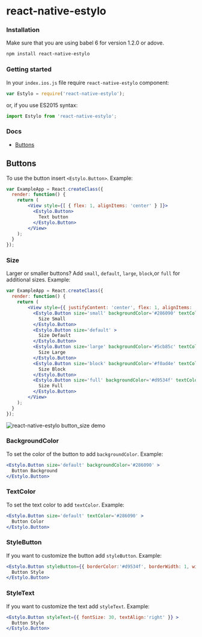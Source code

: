 # react-native-estylo

### Installation
Make sure that you are using babel 6 for version 1.2.0 or adove.
```bash
npm install react-native-estylo
```

### Getting started
In your `index.ios.js` file require `react-native-estylo` component:
```jsx
var Estylo = require('react-native-estylo');
```
or, if you use ES2015 syntax:
```jsx
import Estylo from 'react-native-estylo';
```

### Docs
- [Buttons](#buttons)


## Buttons
To use the button insert `<Estylo.Button>`.
Example:
```jsx
var ExampleApp = React.createClass({
  render: function() {
    return (
        <View style={[ { flex: 1, alignItems: 'center' } ]}>
          <Estylo.Button>
            Text button
          </Estylo.Button>
        </View>
    );
  }
});  
```

### Size
Larger or smaller buttons? Add `small`, `default`, `large`, `block`,or `full` for additional sizes.
Example:
```jsx
var ExampleApp = React.createClass({
  render: function() {
    return (
        <View style={{ justifyContent: 'center', flex: 1, alignItems: 'center' }} >
          <Estylo.Button size='small' backgroundColor='#286090' textColor="#fff" >
            Size Small
          </Estylo.Button>
          <Estylo.Button size='default' >
            Size Default
          </Estylo.Button>
          <Estylo.Button size='large' backgroundColor='#5cb85c' textColor='#fff' >
            Size Large
          </Estylo.Button>
          <Estylo.Button size='block' backgroundColor='#f0ad4e' textColor='#fff' >
            Size Block
          </Estylo.Button>
          <Estylo.Button size='full' backgroundColor='#d9534f' textColor='#fff' >
            Size Full
          </Estylo.Button>
        </View>
    );
  }
});
```
![react-native-estylo button_size demo](https://res.cloudinary.com/diypu5o0f/image/upload/v1451323089/button_size_g9vy8b.png)

### BackgroundColor
To set the color of the button to add `backgroundColor`.
Example:
```jsx
<Estylo.Button size='default' backgroundColor='#286090' >
  Button Background
</Estylo.Button>
```

### TextColor
To set the text color to add `textColor`.
Example:
```jsx
<Estylo.Button size='default' textColor='#286090' >
  Button Color
</Estylo.Button>
```

### StyleButton
If you want to customize the button add `styleButton`.
Example:
```jsx
<Estylo.Button styleButton={{ borderColor:'#d9534f', borderWidth: 1, width: 100 }} >
  Button Style
</Estylo.Button>
```

### StyleText
If you want to customize the text add `styleText`.
Example:
```jsx
<Estylo.Button styleText={{ fontSize: 30, textAlign:'right' }} >
  Button Style
</Estylo.Button>
```
